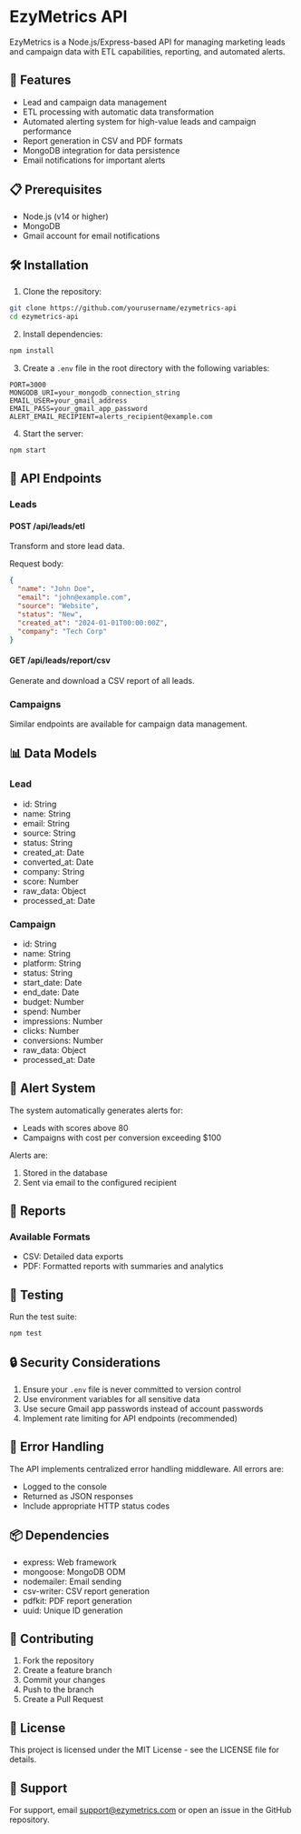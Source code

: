 # EzyMetrics API

EzyMetrics is a Node.js/Express-based API for managing marketing leads and campaign data with ETL capabilities, reporting, and automated alerts.

## 🚀 Features

- Lead and campaign data management
- ETL processing with automatic data transformation
- Automated alerting system for high-value leads and campaign performance
- Report generation in CSV and PDF formats
- MongoDB integration for data persistence
- Email notifications for important alerts

## 📋 Prerequisites

- Node.js (v14 or higher)
- MongoDB
- Gmail account for email notifications

## 🛠️ Installation

1. Clone the repository:
```bash
git clone https://github.com/yourusername/ezymetrics-api
cd ezymetrics-api
```

2. Install dependencies:
```bash
npm install
```

3. Create a `.env` file in the root directory with the following variables:
```
PORT=3000
MONGODB_URI=your_mongodb_connection_string
EMAIL_USER=your_gmail_address
EMAIL_PASS=your_gmail_app_password
ALERT_EMAIL_RECIPIENT=alerts_recipient@example.com
```

4. Start the server:
```bash
npm start
```

## 🔌 API Endpoints

### Leads

#### POST /api/leads/etl
Transform and store lead data.

Request body:
```json
{
  "name": "John Doe",
  "email": "john@example.com",
  "source": "Website",
  "status": "New",
  "created_at": "2024-01-01T00:00:00Z",
  "company": "Tech Corp"
}
```

#### GET /api/leads/report/csv
Generate and download a CSV report of all leads.

### Campaigns

Similar endpoints are available for campaign data management.

## 📊 Data Models

### Lead
- id: String
- name: String
- email: String
- source: String
- status: String
- created_at: Date
- converted_at: Date
- company: String
- score: Number
- raw_data: Object
- processed_at: Date

### Campaign
- id: String
- name: String
- platform: String
- status: String
- start_date: Date
- end_date: Date
- budget: Number
- spend: Number
- impressions: Number
- clicks: Number
- conversions: Number
- raw_data: Object
- processed_at: Date

## 🔔 Alert System

The system automatically generates alerts for:
- Leads with scores above 80
- Campaigns with cost per conversion exceeding $100

Alerts are:
1. Stored in the database
2. Sent via email to the configured recipient

## 📝 Reports

### Available Formats
- CSV: Detailed data exports
- PDF: Formatted reports with summaries and analytics

## 🧪 Testing

Run the test suite:
```bash
npm test
```

## 🔒 Security Considerations

1. Ensure your `.env` file is never committed to version control
2. Use environment variables for all sensitive data
3. Use secure Gmail app passwords instead of account passwords
4. Implement rate limiting for API endpoints (recommended)

## 🚧 Error Handling

The API implements centralized error handling middleware. All errors are:
- Logged to the console
- Returned as JSON responses
- Include appropriate HTTP status codes

## 📦 Dependencies

- express: Web framework
- mongoose: MongoDB ODM
- nodemailer: Email sending
- csv-writer: CSV report generation
- pdfkit: PDF report generation
- uuid: Unique ID generation

## 🤝 Contributing

1. Fork the repository
2. Create a feature branch
3. Commit your changes
4. Push to the branch
5. Create a Pull Request

## 📄 License

This project is licensed under the MIT License - see the LICENSE file for details.

## 👥 Support

For support, email support@ezymetrics.com or open an issue in the GitHub repository.
